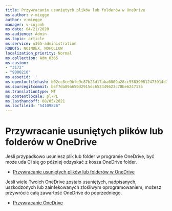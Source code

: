 ```yaml
---
title: Przywracanie usuniętych plików lub folderów w OneDrive
ms.author: v-miegge
author: v-miegge
manager: v-cojank
ms.date: 04/21/2020
ms.audience: Admin
ms.topic: article
ms.service: o365-administration
ROBOTS: NOINDEX, NOFOLLOW
localization_priority: Normal
ms.collection: Adm_O365
ms.custom:
- "3172"
- "9000210"
ms.assetid: ''
ms.openlocfilehash: b02cc8ce9bfe9c87b23d17aba0809a28cc558390812473914d378d60ea30a660
ms.sourcegitcommit: b5f7da89a650d2915dc652449623c78be6247175
ms.translationtype: MT
ms.contentlocale: pl-PL
ms.lasthandoff: 08/05/2021
ms.locfileid: "54109826"
---
```

# <a name="restore-deleted-files-or-folders-in-onedrive"></a>Przywracanie usuniętych plików lub folderów w OneDrive

Jeśli przypadkowo usuniesz plik lub folder w programie OneDrive, być może uda Ci się go później odzyskać z kosza OneDrive folder.

* [Przywracanie usuniętych plików lub folderów w OneDrive](https://support.office.com/article/restore-deleted-files-or-folders-in-onedrive-949ada80-0026-4db3-a953-c99083e6a84f)

Jeśli wiele Twoich OneDrive zostało usuniętych, nadpisanych, uszkodzonych lub zainfekowanych złośliwym oprogramowaniem, możesz przywrócić całą zawartość OneDrive do poprzedniego.

* [Przywracanie OneDrive](https://support.office.com/article/Restore-your-OneDrive-fa231298-759d-41cf-bcd0-25ac53eb8a15)
